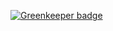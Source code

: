 

[![Greenkeeper badge](https://badges.greenkeeper.io/UdeS-STI/udes-polymer-build.svg)](https://greenkeeper.io/)